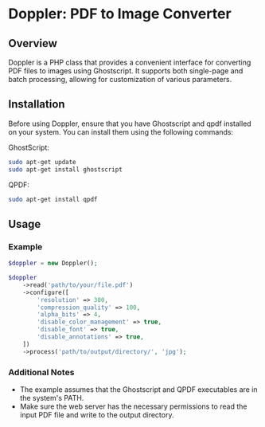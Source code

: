 # Doppler: PDF to Image Converter

## Overview

Doppler is a PHP class that provides a convenient interface for converting PDF files to images using Ghostscript. It supports both single-page and batch processing, allowing for customization of various parameters.

## Installation

Before using Doppler, ensure that you have Ghostscript and qpdf installed on your system. You can install them using the following commands:

GhostScript:
```bash
sudo apt-get update
sudo apt-get install ghostscript
```

QPDF:
```bash
sudo apt-get install qpdf
```

## Usage

### Example

```php
$doppler = new Doppler();

$doppler
    ->read('path/to/your/file.pdf')
    ->configure([
        'resolution' => 300,
        'compression_quality' => 100,
        'alpha_bits' => 4,
        'disable_color_management' => true,
        'disable_font' => true,
        'disable_annotations' => true,
    ])
    ->process('path/to/output/directory/', 'jpg');
```

### Additional Notes

- The example assumes that the Ghostscript and QPDF executables are in the system's PATH.
- Make sure the web server has the necessary permissions to read the input PDF file and write to the output directory.
